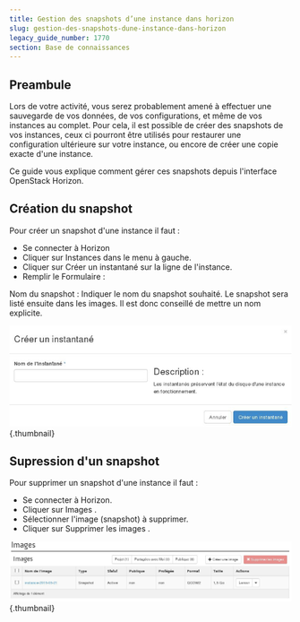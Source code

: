 ```yaml
---
title: Gestion des snapshots d’une instance dans horizon
slug: gestion-des-snapshots-dune-instance-dans-horizon
legacy_guide_number: 1770
section: Base de connaissances
---
```



## Preambule
Lors de votre activité, vous serez probablement amené à effectuer une sauvegarde de vos données, de vos configurations, et même de vos instances au complet. Pour cela, il est possible de créer des snapshots de vos instances, ceux ci pourront être utilisés pour restaurer une configuration ultérieure sur votre instance, ou encore de créer une copie exacte d'une instance.

Ce guide vous explique  comment gérer ces snapshots depuis l'interface OpenStack Horizon.


## Création du snapshot
Pour créer un snapshot d'une instance il faut :

- Se connecter à Horizon
- Cliquer sur Instances dans le menu à gauche.
- Cliquer sur Créer un instantané sur la ligne de l'instance.
- Remplir le Formulaire :

Nom du snapshot : Indiquer le nom du snapshot souhaité. Le snapshot sera listé ensuite dans les images. Il est donc conseillé de mettre un nom explicite.


![public-cloud](images/2617.png){.thumbnail}


## Supression d'un snapshot
Pour supprimer un snapshot d'une instance il faut :

- Se connecter à Horizon.
- Cliquer sur Images .
- Sélectionner l'image (snapshot) à supprimer.
- Cliquer sur Supprimer les images .


![public-cloud](images/2618.png){.thumbnail}
